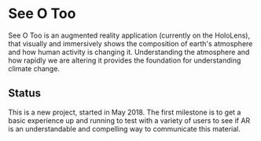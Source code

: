 # See O Too

See O Too is an augmented reality application (currently on the HoloLens), that visually and immersively shows the composition of earth's atmosphere and how human activity is changing it. Understanding the atmosphere and how rapidly we are altering it provides the foundation for understanding climate change. 

## Status
This is a new project, started in May 2018. The first milestone is to get a basic experience up and running to test with a variety of users to see if AR is an understandable and compelling way to communicate this material.